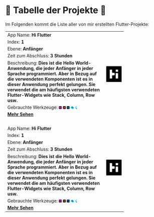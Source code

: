 # 📑 <span>**Tabelle der Projekte**</span> 📑

Im Folgenden kommt die Liste aller von mir erstellten Flutter-Projekte:

<table style="width: 75%">
    <!-- Hi Flutter Application -->
    <tr>
        <td>App Name: <b>Hi Flutter</b></td>
        <td rowspan="7"><a href="https://github.com/MohammadHoseinAbootalebi/Flutter-Developer/tree/main/Deutsch/Hallo%20Flutter"><img src="../Assets/Hi Flutter/Logo.png" alt="Hi Flutter" height="100%" width="100%"></a></td>
    </tr>
    <tr>
        <td>Index: <b>1</b></td>
    </tr>
    <tr>
        <td>Ebene: <b>Anfänger</b></td>
    </tr>
    <tr>
        <td>Zeit zum Abschluss: <b>3 Stunden</b></td>
    </tr>
    <tr>
        <td>Beschreibung: <b>Dies ist die Hello World-Anwendung, die jeder Anfänger in jeder Sprache programmiert. Aber in Bezug auf die verwendeten Komponenten ist es in dieser Anwendung perfekt gelungen. Sie verwendet die am häufigsten verwendeten Flutter-Widgets wie Stack, Column, Row usw.</b></td>
    </tr>
    <tr>
        <td>Gebrauchte Werkzeuge: <img src="../Assets/Softwares Logos/Adobe_XD_Logo.png" alt="Adobe XD Logo" height="3%" width="3%"> <img src="../Assets/Softwares Logos/Adobe_Illustrator_Logo.png" alt="Illustrator" height="3%" width="3%"> <img src="../Assets/Softwares Logos/Adobe_Photoshop_Logo.png" alt="Photoshop" height="3%" width="3%"> <img src="../Assets/Softwares Logos/Dart_Logo.png" alt="Dart Logo" height="3%" width="3%"> <img src="../Assets/Softwares Logos/Flutter_Logo.png" alt="Flutter Logo" height="3%" width="3%"></td>
    </tr>
    <tr>
        <td><a href="https://github.com/MohammadHoseinAbootalebi/Flutter-Developer/tree/main/Deutsch/Hallo%20Flutter"><b>Mehr Sehen</b></a></td>
    </tr>
    <td>
    </br>
    </td>
    <!-- Next Application, the setups should change -->
    <tr>
        <td>App Name: <b>Hi Flutter</b></td>
        <td rowspan="7"><a href="https://github.com/MohammadHoseinAbootalebi/Flutter-Developer/tree/main/Deutsch/Hallo%20Flutter"><img src="../Assets/Hi Flutter/Logo.png" alt="Hi Flutter" height="100%" width="100%"></a></td>
    </tr>
    <tr>
        <td>Index: <b>1</b></td>
    </tr>
    <tr>
        <td>Ebene: <b>Anfänger</b></td>
    </tr>
    <tr>
        <td>Zeit zum Abschluss: <b>3 Stunden</b></td>
    </tr>
    <tr>
        <td>Beschreibung: <b>Dies ist die Hello World-Anwendung, die jeder Anfänger in jeder Sprache programmiert. Aber in Bezug auf die verwendeten Komponenten ist es in dieser Anwendung perfekt gelungen. Sie verwendet die am häufigsten verwendeten Flutter-Widgets wie Stack, Column, Row usw.</b></td>
    </tr>
    <tr>
        <td>Gebrauchte Werkzeuge: <img src="../Assets/Softwares Logos/Adobe_XD_Logo.png" alt="Adobe XD Logo" height="3%" width="3%"> <img src="../Assets/Softwares Logos/Adobe_Illustrator_Logo.png" alt="Illustrator" height="3%" width="3%"> <img src="../Assets/Softwares Logos/Adobe_Photoshop_Logo.png" alt="Photoshop" height="3%" width="3%"> <img src="../Assets/Softwares Logos/Dart_Logo.png" alt="Dart Logo" height="3%" width="3%"> <img src="../Assets/Softwares Logos/Flutter_Logo.png" alt="Flutter Logo" height="3%" width="3%"></td>
    </tr>
    <tr>
        <td><a href="https://github.com/MohammadHoseinAbootalebi/Flutter-Developer/tree/main/Deutsch/Hallo%20Flutter"><b>Mehr Sehen</b></a></td>
    </tr>
</table>